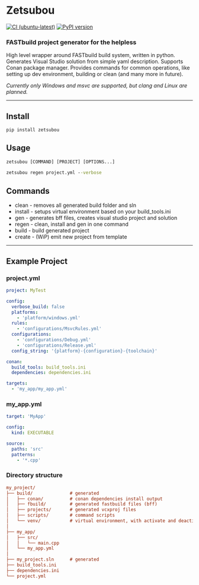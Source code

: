 # Zetsubou

[![CI (ubuntu-latest)](https://github.com/BentouDev/Zetsubou/actions/workflows/python-ci.yml/badge.svg)](https://github.com/BentouDev/Zetsubou/actions/workflows/python-ci.yml) [![PyPI version](https://badge.fury.io/py/zetsubou.svg)](https://badge.fury.io/py/zetsubou)

### FASTbuild project generator for the helpless

High level wrapper around FASTbuild build system, written in python. Generates Visual Studio solution from simple yaml description. Supports Conan package manager. Provides commands for common operations, like setting up dev environment, building or clean (and many more in future).

_Currently only Windows and msvc are supported, but clang and Linux are planned._


---

## Install
```
pip install zetsubou
```

## Usage
```cmd
zetsubou [COMMAND] [PROJECT] [OPTIONS...]
```
```cmd
zetsubou regen project.yml --verbose
```

## Commands
- clean - removes all generated build folder and sln
- install - setups virtual environment based on your build_tools.ini
- gen - generates bff files, creates visual studio project and solution
- regen - clean, install and gen in one command
- build - build generated project
- create - (WiP) emit new project from template

---

## Example Project
### project.yml
```yml
project: MyTest

config:
  verbose_build: false
  platforms:
    - 'platform/windows.yml'
  rules:
    - 'configurations/MsvcRules.yml'
  configurations:
    - 'configurations/Debug.yml'
    - 'configurations/Release.yml'
  config_string: '{platform}-{configuration}-{toolchain}'

conan:
  build_tools: build_tools.ini
  dependencies: dependencies.ini

targets:
  - 'my_app/my_app.yml'
```

### my_app.yml
```yml
target: 'MyApp'

config:
  kind: EXECUTABLE

source:
  paths: 'src'
  patterns:
    - '*.cpp'
```

### Directory structure
```ini
my_project/
├── build/              # generated
│   ├── conan/          # conan dependencies install output
│   ├── fbuild/         # generated fastbuild files (bff)
│   ├── projects/       # generated vcxproj files
│   ├── scripts/        # command scripts
│   └── venv/           # virtual environment, with activate and deactivate scripts
│
├── my_app/
│   ├── src/
│   │   └── main.cpp
│   └── my_app.yml
│
├── my_project.sln      # generated
├── build_tools.ini
├── dependencies.ini
└── project.yml
```

